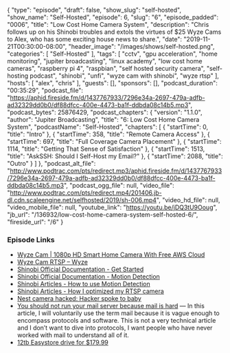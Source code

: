 {
  "type": "episode",
  "draft": false,
  "show_slug": "self-hosted",
  "show_name": "Self-Hosted",
  "episode": 6,
  "slug": "6",
  "episode_padded": "0006",
  "title": "Low Cost Home Camera System",
  "description": "Chris follows up on his Shinobi troubles and extols the virtues of $25 Wyze Cams to Alex, who has some exciting house news to share.",
  "date": "2019-11-21T00:30:00-08:00",
  "header_image": "/images/shows/self-hosted.png",
  "categories": [
    "Self-Hosted"
  ],
  "tags": [
    "cctv",
    "gpu acceleration",
    "home monitoring",
    "jupiter broadcasting",
    "linux academy",
    "low cost home cameras",
    "raspberry pi 4",
    "raspbian",
    "self hosted security camera",
    "self-hosting podcast",
    "shinobi",
    "unfi",
    "wyze cam with shinobi",
    "wyze rtsp"
  ],
  "hosts": [
    "alex",
    "chris"
  ],
  "guests": [],
  "sponsors": [],
  "podcast_duration": "00:35:29",
  "podcast_file": "https://aphid.fireside.fm/d/1437767933/7296e34a-2697-479a-adfb-ad32329dd0b0/df88dfcc-400e-4473-ba1f-ddbda08c14b5.mp3",
  "podcast_bytes": 25876429,
  "podcast_chapters": {
    "version": "1.1.0",
    "author": "Jupiter Broadcasting",
    "title": "6: Low Cost Home Camera System",
    "podcastName": "Self-Hosted",
    "chapters": [
      {
        "startTime": 0,
        "title": "Intro"
      },
      {
        "startTime": 358,
        "title": "Remote Camera Access"
      },
      {
        "startTime": 697,
        "title": "Full Coverage Camera Placement"
      },
      {
        "startTime": 1114,
        "title": "Getting That Sense of Satisfaction"
      },
      {
        "startTime": 1513,
        "title": "AskSSH: Should I Self-Host my Email?"
      },
      {
        "startTime": 2088,
        "title": "Outro"
      }
    ]
  },
  "podcast_alt_file": "http://www.podtrac.com/pts/redirect.mp3/aphid.fireside.fm/d/1437767933/7296e34a-2697-479a-adfb-ad32329dd0b0/df88dfcc-400e-4473-ba1f-ddbda08c14b5.mp3",
  "podcast_ogg_file": null,
  "video_file": "http://www.podtrac.com/pts/redirect.mp4/201406.jb-dl.cdn.scaleengine.net/selfhosted/2019/sh-006.mp4",
  "video_hd_file": null,
  "video_mobile_file": null,
  "youtube_link": "https://youtu.be/jDQ3tU9Ooug",
  "jb_url": "/136932/low-cost-home-camera-system-self-hosted-6/",
  "fireside_url": "/6"
}


### Episode Links

  * [Wyze Cam | 1080p HD Smart Home Camera With Free AWS Cloud](https://wyze.com/wyze-cam.html "Wyze Cam | 1080p HD Smart Home Camera With Free AWS Cloud")
  * [Wyze Cam RTSP – Wyze](https://support.wyzecam.com/hc/en-us/articles/360026245231-Wyze-Cam-RTSP "Wyze Cam RTSP – Wyze")
  * [Shinobi Official Documentation - Get Started](https://shinobi.video/docs/start "Shinobi Official Documentation - Get Started")
  * [Shinobi Official Documentation - Motion Detection](https://shinobi.video/docs/motion "Shinobi Official Documentation - Motion Detection")
  * [Shinobi Articles - How to use Motion Detection](https://shinobi.video/articles/2018-10-06-how-to-use-motion-detection "Shinobi Articles - How to use Motion Detection")
  * [Shinobi Articles - How I optimized my RTSP camera](https://shinobi.video/articles/2017-07-29-how-i-optimized-my-rtsp-camera "Shinobi Articles - How I optimized my RTSP camera")
  * [Nest camera hacked: Hacker spoke to baby](https://www.cbsnews.com/news/nest-camera-hacked-hacker-spoke-to-baby-hurled-obscenities-at-couple-using-nest-camera-dad-says/ "Nest camera hacked: Hacker spoke to baby")
  * [You should not run your mail server because mail is hard](https://poolp.org/posts/2019-08-30/you-should-not-run-your-mail-server-because-mail-is-hard/ "You should not run your mail server because mail is hard") — In this article, I will voluntarily use the term mail because it is vague enough to encompass protocols and software. This is not a very technical article and I don’t want to dive into protocols, I want people who have never worked with mail to understand all of it.
  * [12tb Easystore drive for $179.99](https://www.bestbuy.com/site/wd-easystore-12tb-extearnal-usb-3-0-hard-drive-black/6364259.p?skuId=6364259 "12tb Easystore drive for $179.99")


